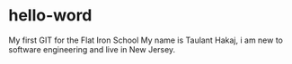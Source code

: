 # hello-word
My first GIT for the Flat Iron School
My name is Taulant Hakaj, i am new to software engineering and live in New Jersey.
